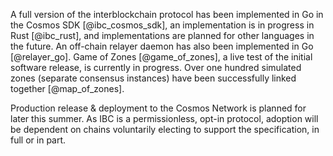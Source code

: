 A full version of the interblockchain protocol has been implemented in Go in the Cosmos SDK [@ibc_cosmos_sdk], an implementation is in progress in Rust [@ibc_rust], and implementations are planned for other languages in the future. An off-chain relayer daemon has also been implemented in Go [@relayer_go]. Game of Zones [@game_of_zones], a live test of the initial software release, is currently in progress. Over one hundred simulated zones (separate consensus instances) have been successfully linked together [@map_of_zones].

Production release & deployment to the Cosmos Network is planned for later this summer. As IBC is a permissionless, opt-in protocol, adoption will be dependent on chains voluntarily electing to support the specification, in full or in part.
